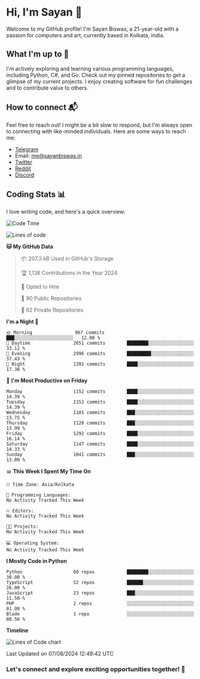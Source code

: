 # Hi, I'm Sayan 👋

Welcome to my GitHub profile! I'm Sayan Biswas, a 21-year-old with a passion for computers and art, currently based in Kolkata, India.

## What I'm up to 🚀

I'm actively exploring and learning various programming languages, including Python, C#, and Go. Check out my pinned repositories to get a glimpse of my current projects. I enjoy creating software for fun challenges and to contribute value to others.

## How to connect 📬

Feel free to reach out! I might be a bit slow to respond, but I'm always open to connecting with like-minded individuals. Here are some ways to reach me:

- [Telegram](https://t.me/dank_as_fuck)
- Email: [me@sayanbiswas.in](mailto:me@sayanbiswas.in)
- [Twitter](https://twitter.com/TheDankDel)
- [Reddit](https://www.reddit.com/user/dank_as_fuck_/)
- [Discord](https://discordapp.com/users/506536929152466945)

## Coding Stats 📊

I love writing code, and here's a quick overview:

<!--START_SECTION:waka-->
![Code Time](http://img.shields.io/badge/Code%20Time-1%2C652%20hrs%2017%20mins-blue)

![Lines of code](https://img.shields.io/badge/From%20Hello%20World%20I%27ve%20Written-5.9%20million%20lines%20of%20code-blue)

**🐱 My GitHub Data** 

> 📦 207.3 kB Used in GitHub's Storage 
 > 
> 🏆 1,138 Contributions in the Year 2024
 > 
> 💼 Opted to Hire
 > 
> 📜 90 Public Repositories 
 > 
> 🔑 62 Private Repositories 
 > 
**I'm a Night 🦉** 

```text
🌞 Morning                967 commits         ███░░░░░░░░░░░░░░░░░░░░░░   12.08 % 
🌆 Daytime                2651 commits        ████████░░░░░░░░░░░░░░░░░   33.12 % 
🌃 Evening                2996 commits        █████████░░░░░░░░░░░░░░░░   37.43 % 
🌙 Night                  1391 commits        ████░░░░░░░░░░░░░░░░░░░░░   17.38 % 
```
📅 **I'm Most Productive on Friday** 

```text
Monday                   1152 commits        ████░░░░░░░░░░░░░░░░░░░░░   14.39 % 
Tuesday                  1152 commits        ████░░░░░░░░░░░░░░░░░░░░░   14.39 % 
Wednesday                1101 commits        ███░░░░░░░░░░░░░░░░░░░░░░   13.75 % 
Thursday                 1120 commits        ███░░░░░░░░░░░░░░░░░░░░░░   13.99 % 
Friday                   1292 commits        ████░░░░░░░░░░░░░░░░░░░░░   16.14 % 
Saturday                 1147 commits        ████░░░░░░░░░░░░░░░░░░░░░   14.33 % 
Sunday                   1041 commits        ███░░░░░░░░░░░░░░░░░░░░░░   13.00 % 
```


📊 **This Week I Spent My Time On** 

```text
🕑︎ Time Zone: Asia/Kolkata

💬 Programming Languages: 
No Activity Tracked This Week

🔥 Editors: 
No Activity Tracked This Week

🐱‍💻 Projects: 
No Activity Tracked This Week

💻 Operating System: 
No Activity Tracked This Week
```

**I Mostly Code in Python** 

```text
Python                   60 repos            ████████░░░░░░░░░░░░░░░░░   30.00 % 
TypeScript               52 repos            ██████░░░░░░░░░░░░░░░░░░░   26.00 % 
JavaScript               23 repos            ███░░░░░░░░░░░░░░░░░░░░░░   11.50 % 
PHP                      2 repos             ░░░░░░░░░░░░░░░░░░░░░░░░░   01.00 % 
Blade                    1 repo              ░░░░░░░░░░░░░░░░░░░░░░░░░   00.50 % 
```



**Timeline**

![Lines of Code chart](https://raw.githubusercontent.com/Dank-del/Dank-del/main/assets/bar_graph.png)


 Last Updated on 07/08/2024 12:49:42 UTC
<!--END_SECTION:waka-->

### Let's connect and explore exciting opportunities together! 🚀
